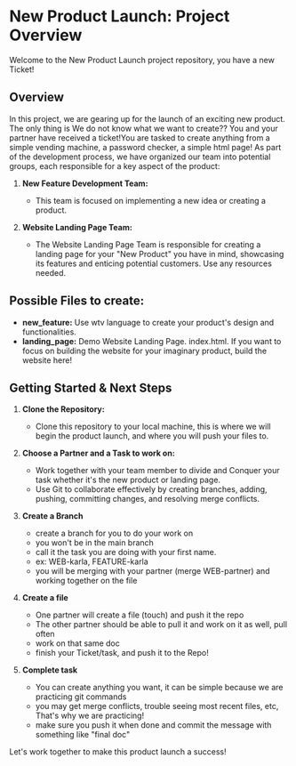 
# New Product Launch: Project Overview

Welcome to the New Product Launch project repository, you have a new Ticket!

## Overview
In this project, we are gearing up for the launch of an exciting new product. The only thing is We do not know what we want to create?? You and your partner have received a ticket!You are tasked to create anything from a simple vending machine, a password checker, a simple html page! As part of the development process, we have organized our team into potential groups, each responsible for a key aspect of the product:

1. **New Feature Development Team:**
   - This team is focused on implementing a new idea or creating a product.

2. **Website Landing Page Team:**
   - The Website Landing Page Team is responsible for creating a landing page for your "New Product" you have in mind, showcasing its features and enticing potential customers. Use any resources needed.

## Possible Files to create:
- **new_feature:** Use wtv language to create your product's design and functionalities.
- **landing_page:** Demo Website Landing Page. index.html. If you want to focus on building the website for your imaginary product, build the website here! 

## Getting Started & Next Steps
1. **Clone the Repository:**
   - Clone this repository to your local machine, this is where we will begin the product launch, and where you will push your files to.

3. **Choose a Partner and a Task to work on:**
   - Work together with your team member to divide and Conquer your task whether it's the new product or landing page.
   - Use Git to collaborate effectively by creating branches, adding, pushing, committing changes, and resolving merge conflicts.
     
4. **Create a Branch**
   - create a branch for you to do your work on
   - you won't be in the main branch
   - call it the task you are doing with your first name.
   -  ex: WEB-karla, FEATURE-karla
   -  you will be merging with your partner (merge WEB-partner) and working together on the file
     
6. **Create a file**
   - One partner will create a file (touch) and push it the repo
   - The other partner should be able to pull it and work on it as well, pull often
   - work on that same doc
   - finish your Ticket/task, and push it to the Repo!
     
7. **Complete task**
   - You can create anything you want, it can be simple because we are practicing git commands
   - you may get merge conflicts, trouble seeing most recent files, etc, That's why we are practicing!
   - make sure you push it when done and commit the message with something like "final doc"


Let's work together to make this product launch a success!
